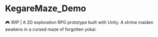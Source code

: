 # KegareMaze_Demo
🎮 WIP | A 2D exploration RPG prototype built with Unity. A shrine maiden awakens in a cursed maze of forgotten yokai.

